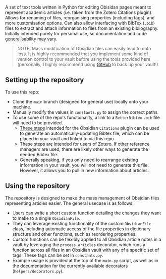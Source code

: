 A set of text tools written in Python for editing Obisidan pages meant to represent academic articles (i.e. taken from the Zotero Citations plugin). Allows for renaming of files, reorganising properties (including tags), and more customisation options. Can also allow interfacing with BibTex (`.bib`) files to extract and attach information to files from an existing bibliography. Initially intended purely for personal use, so documentation and code generalisability may vary.

> NOTE: Mass modification of Obsidian files can easily lead to data loss. It is highly recommended that you implement some kind of version control to your vault before using the tools provided here (personally, I highly recommend using [GitHub](https://github.com/Vinzent03/obsidian-git) to back up your vault!)

## Setting up the repository
To use this repo:
- Clone the `main` branch (designed for general use) locally onto your machine.
- Manually modify the values in `constants.py` to assign the correct paths.
- To use some of the repo's functionality, a link to a `BetterBibtex` `.bib` file will need to be provided.
    - [These steps](https://github.com/hans/obsidian-citation-plugin) intended for the Obsidian `Citations` plugin can be used to generate an automatically-updating Bibtex file, which can be placed in your vault and linked to via this repo.
    - These steps are intended for users of Zotero. If other reference managers are used, there are likely other ways to generate the needed Bibtex file.
    - Generally speaking, if you only need to rearrange existing information in your vault, you will not need to generate this file. However, it allows you to pull in new information about articles.

## Using the repository
The repository is designed to make the mass management of Obsidian files representing articles easier. The general usecase is as follows:
- Users can write a short custom function detailing the changes they want to make to a single `ObsidianFile`.
- They can leverage existing functionality of the custom `ObsidianFile` class, including automatic access of the file properties in dictionary structure and other functions, such as reordering properties.
- Custom functions can be flexibly applied to all Obsidian article notes in a vault by leveraging the `process_articles` decorator, which runs a function across all files in an Obsidian vault with any of a specific set of tags. These tags can be set in `constants.py`.
- Example usage is provided at the top of the `main.py` script, as well as in the documentation for the currently available decorators (`helpers/decorators.py`).
